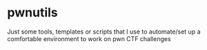 # pwnutils
Just some tools, templates or scripts that I use to automate/set up a comfortable environment to work on pwn CTF challenges
